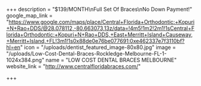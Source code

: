 +++
description = "$139/MONTH\nFull Set Of Braces\nNo Down Payment!"
google_map_link = "https://www.google.com/maps/place/Central+Florida+Orthodontic:+Kopuri+N+Rao+DDS/@28.078112,-80.663073,13z/data=!4m5!1m2!2m1!1sCentral+Florida+Orthodontic:+Kopuri+N+Rao+DDS,+East+Merritt+Island+Causeway,+Merritt+Island,+FL!3m1!1s0x88de0e76be077691:0xe462337e7f3110bf?hl=en"
icon = "/uploads/dentist_featured_image-80x80.jpg"
image = "/uploads/Low-Cost-Dental-Braces-Rockledge-Melbourne-FL-1-1024x384.png"
name = "LOW COST DENTAL BRACES MELBOURNE"
website_link = "http://www.centralfloridabraces.com/"

+++
